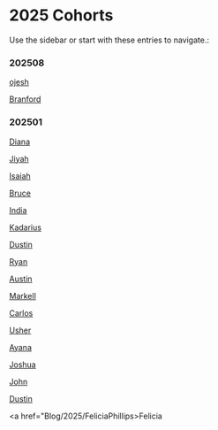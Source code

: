 # 2025 Cohorts

Use the sidebar or start with these entries to navigate.:

### 202508
[ojesh](/Blog/2025/OjeshUpadhyay)

[Branford](/Blog/2025/Branford)

### 202501

 
 [Diana](/Blog/2025/dianamontero7/)
 
 [Jiyah](/Blog/2025/JiyahLaviaBLG/)
 
 [Isaiah](/Blog/2025/IsaiahOden)
 
 [Bruce](/Blog/2025/Bruce/GrowthMindset/)
 
 [India](/Blog/2025/Computergalli)
  
 [Kadarius](/Blog/2025/Kadarius)
 
 [Dustin](/Blog/2025/DustinPeek)
 
 [Ryan](/Blog/2025/Rekoyah/)
 
 [Austin](/Blog/2025/Solodadon)

 [Markell](/Blog/2025/DrClouzy)

 [Carlos](/Blog/2025/CJmegamax123/)
 
 [Usher](/Blog/2025/usher/ReadMe/)

 [Ayana](/Blog/2025/asmithxu/ReadMe)

 [Joshua](/Blog/2025/JoshuaM/ReadMe)
 
 [John](/Blog/2025/JohnW03/Index/)

 [Dustin](/Blog/2025/DustinPeek)

 <a href="Blog/2025/FeliciaPhillips>Felicia</a>
